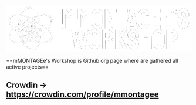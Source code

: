 ![Banner](https://github.com/mMONTAGEe-Workshop/.github/blob/main/profile/transparent%20banner.png)

==mMONTAGEe's Workshop is Github org page where are gathered all active projects==

## **Crowdin** -> https://crowdin.com/profile/mmontagee

